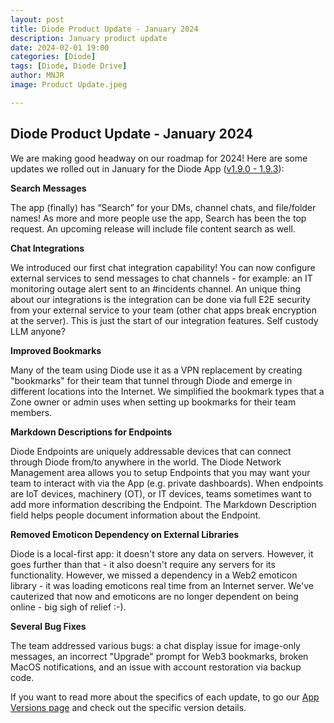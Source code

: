 ```yaml
---
layout: post
title: Diode Product Update - January 2024
description: January product update
date: 2024-02-01 19:00
categories: [Diode]
tags: [Diode, Diode Drive]
author: MNJR
image: Product Update.jpeg

---
```

## Diode Product Update - January 2024

We are making good headway on our roadmap for 2024!  Here are some updates we rolled out in January for the Diode App ([v1.9.0 - 1.9.3](https://support.diode.io/category/9gss923s33-diode-app-updates-versions)):

**Search Messages** 

The app (finally) has “Search” for your DMs, channel chats, and file/folder names! As more and more people use the app, Search has been the top request. An upcoming release will include file content search as well.

**Chat Integrations** 

We introduced our first chat integration capability!  You can now configure external services to send messages to chat channels - for example: an IT monitoring outage alert sent to an #incidents channel.  An unique thing about our integrations is the integration can be done via full E2E security from your external service to your team (other chat apps break encryption at the server).  This is just the start of our integration features.  Self custody LLM anyone?

**Improved Bookmarks** 

Many of the team using Diode use it as a VPN replacement by creating "bookmarks" for their team that tunnel through Diode and emerge in different locations into the Internet.  We simplified the bookmark types that a Zone owner or admin uses when setting up bookmarks for their team members.

**Markdown Descriptions for Endpoints** 

Diode Endpoints are uniquely addressable devices that can connect through Diode from/to anywhere in the world. The Diode Network Management area allows you to setup Endpoints that you may want your team to interact with via the App (e.g. private dashboards).  When endpoints are IoT devices, machinery (OT), or IT devices, teams sometimes want to add more information describing the Endpoint.  The Markdown Description field helps people document information about the Endpoint.

**Removed Emoticon Dependency on External Libraries** 

Diode is a local-first app: it doesn't store any data on servers.  However, it goes further than that - it also doesn't require any servers for its functionality.  However, we missed a dependency in a Web2 emoticon library - it was loading emoticons real time from an Internet server. We've cauterized that now and emoticons are no longer dependent on being online - big sigh of relief :-). 

**Several Bug Fixes** 

The team addressed various bugs: a chat display issue for image-only messages, an incorrect "Upgrade" prompt for Web3 bookmarks, broken MacOS notifications, and an issue with account restoration via backup code.

If you want to read more about the specifics of each update, to go our [App Versions page](https://support.diode.io/category/9gss923s33-diode-app-updates-versions) and check out the specific version details.
